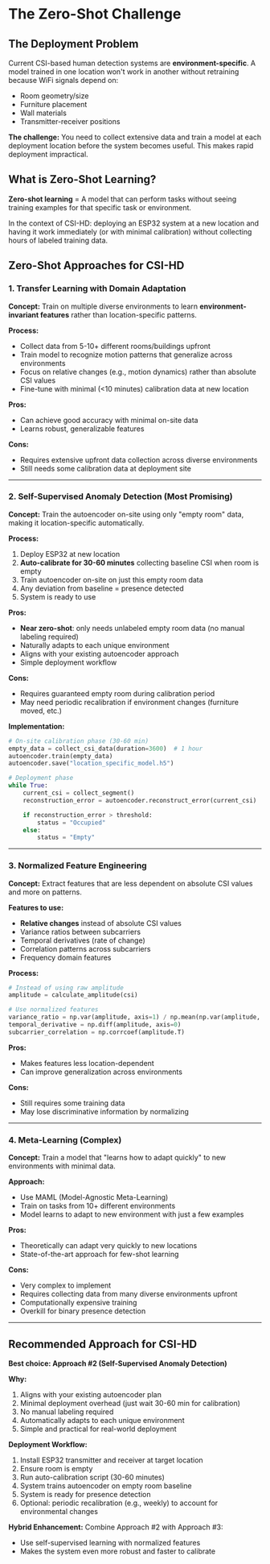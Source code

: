 # The Zero-Shot Challenge

## The Deployment Problem

Current CSI-based human detection systems are **environment-specific**. A model trained in one location won't work in another without retraining because WiFi signals depend on:

- Room geometry/size
- Furniture placement
- Wall materials
- Transmitter-receiver positions

**The challenge:** You need to collect extensive data and train a model at each deployment location before the system becomes useful. This makes rapid deployment impractical.

## What is Zero-Shot Learning?

**Zero-shot learning** = A model that can perform tasks without seeing training examples for that specific task or environment.

In the context of CSI-HD: deploying an ESP32 system at a new location and having it work immediately (or with minimal calibration) without collecting hours of labeled training data.

## Zero-Shot Approaches for CSI-HD

### 1. Transfer Learning with Domain Adaptation

**Concept:** Train on multiple diverse environments to learn **environment-invariant features** rather than location-specific patterns.

**Process:**
- Collect data from 5-10+ different rooms/buildings upfront
- Train model to recognize motion patterns that generalize across environments
- Focus on relative changes (e.g., motion dynamics) rather than absolute CSI values
- Fine-tune with minimal (<10 minutes) calibration data at new location

**Pros:**
- Can achieve good accuracy with minimal on-site data
- Learns robust, generalizable features

**Cons:**
- Requires extensive upfront data collection across diverse environments
- Still needs some calibration data at deployment site

---

### 2. Self-Supervised Anomaly Detection (Most Promising)

**Concept:** Train the autoencoder on-site using only "empty room" data, making it location-specific automatically.

**Process:**
1. Deploy ESP32 at new location
2. **Auto-calibrate for 30-60 minutes** collecting baseline CSI when room is empty
3. Train autoencoder on-site on just this empty room data
4. Any deviation from baseline = presence detected
5. System is ready to use

**Pros:**
- **Near zero-shot**: only needs unlabeled empty room data (no manual labeling required)
- Naturally adapts to each unique environment
- Aligns with your existing autoencoder approach
- Simple deployment workflow

**Cons:**
- Requires guaranteed empty room during calibration period
- May need periodic recalibration if environment changes (furniture moved, etc.)

**Implementation:**
```python
# On-site calibration phase (30-60 min)
empty_data = collect_csi_data(duration=3600)  # 1 hour
autoencoder.train(empty_data)
autoencoder.save("location_specific_model.h5")

# Deployment phase
while True:
    current_csi = collect_segment()
    reconstruction_error = autoencoder.reconstruct_error(current_csi)

    if reconstruction_error > threshold:
        status = "Occupied"
    else:
        status = "Empty"
```

---

### 3. Normalized Feature Engineering

**Concept:** Extract features that are less dependent on absolute CSI values and more on patterns.

**Features to use:**
- **Relative changes** instead of absolute CSI values
- Variance ratios between subcarriers
- Temporal derivatives (rate of change)
- Correlation patterns across subcarriers
- Frequency domain features

**Process:**
```python
# Instead of using raw amplitude
amplitude = calculate_amplitude(csi)

# Use normalized features
variance_ratio = np.var(amplitude, axis=1) / np.mean(np.var(amplitude, axis=1))
temporal_derivative = np.diff(amplitude, axis=0)
subcarrier_correlation = np.corrcoef(amplitude.T)
```

**Pros:**
- Makes features less location-dependent
- Can improve generalization across environments

**Cons:**
- Still requires some training data
- May lose discriminative information by normalizing

---

### 4. Meta-Learning (Complex)

**Concept:** Train a model that "learns how to adapt quickly" to new environments with minimal data.

**Approach:**
- Use MAML (Model-Agnostic Meta-Learning)
- Train on tasks from 10+ different environments
- Model learns to adapt to new environment with just a few examples

**Pros:**
- Theoretically can adapt very quickly to new locations
- State-of-the-art approach for few-shot learning

**Cons:**
- Very complex to implement
- Requires collecting data from many diverse environments upfront
- Computationally expensive training
- Overkill for binary presence detection

---

## Recommended Approach for CSI-HD

**Best choice: Approach #2 (Self-Supervised Anomaly Detection)**

**Why:**
1. Aligns with your existing autoencoder plan
2. Minimal deployment overhead (just wait 30-60 min for calibration)
3. No manual labeling required
4. Automatically adapts to each unique environment
5. Simple and practical for real-world deployment

**Deployment Workflow:**
1. Install ESP32 transmitter and receiver at target location
2. Ensure room is empty
3. Run auto-calibration script (30-60 minutes)
4. System trains autoencoder on empty room baseline
5. System is ready for presence detection
6. Optional: periodic recalibration (e.g., weekly) to account for environmental changes

**Hybrid Enhancement:**
Combine Approach #2 with Approach #3:
- Use self-supervised learning with normalized features
- Makes the system even more robust and faster to calibrate